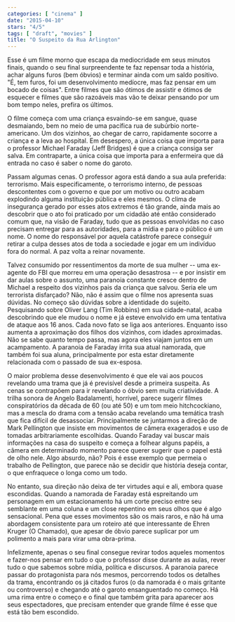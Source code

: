 ```yaml
---
categories: [ "cinema" ]
date: "2015-04-10"
stars: "4/5"
tags: [ "draft", "movies" ]
title: "O Suspeito da Rua Arlington"
---
```

Esse é um filme morno que escapa da mediocridade em seus minutos finais,
quando o seu final surpreendente te faz repensar toda a história, achar
alguns furos (bem óbvios) e terminar ainda com um saldo positivo. "É,
tem furos, foi um desenvolvimento medíocre, mas faz pensar em um
bocado de coisas". Entre filmes que são ótimos de assistir e ótimos
de esquecer e filmes que são razoáveis mas vão te deixar pensando
por um bom tempo neles, prefira os últimos.

O filme começa com uma criança esvaindo-se em sangue, quase desmaiando,
bem no meio de uma pacífica rua de subúrbio norte-americano. Um dos
vizinhos, ao chegar de carro, rapidamente socorre a criança e a leva
ao hospital. Em desespero, a única coisa que importa para o professor
Michael Faraday (Jeff Bridges) é que a criança consiga ser salva. Em
contraparte, a única coisa que importa para a enfermeira que dá entrada
no caso é saber o nome do garoto.

Passam algumas cenas. O professor agora está dando a sua aula preferida:
terrorismo. Mais especificamente, o terrorismo interno, de pessoas
descontentes com o governo e que por um motivo ou outro acabam explodindo
alguma instituição pública e eles mesmos. O clima de insegurança
gerado por esses atos extremos é tão grande, ainda mais ao descobrir que
o ato foi praticado por um cidadão até então considerado comum que,
na visão de Faraday, tudo que as pessoas envolvidas no caso precisam
entregar para as autoridades, para a mídia e para o público é um
nome. O nome do responsável por aquela catástrofe parece conseguir
retirar a culpa desses atos de toda a sociedade e jogar em um indivíduo
fora do normal. A paz volta a reinar novamente.

Talvez consumido por ressentimentos da morte de sua mulher --
uma ex-agente do FBI que morreu em uma operação desastrosa --
e por insistir em dar aulas sobre o assunto, uma paranoia constante
cresce dentro de Michael a respeito dos vizinhos pais da criança que
salvou. Seria ele um terrorista disfarçado? Não, não é assim que
o filme nos apresenta suas dúvidas. No começo são dúvidas sobre a
identidade do sujeito. Pesquisando sobre Oliver Lang (Tim Robbins) em
sua cidade-natal, acaba descobrindo que ele mudou o nome e já esteve
envolvido em uma tentativa de ataque aos 16 anos. Cada novo fato se
liga aos anteriores. Enquanto isso aumenta a aproximação dos filhos
dos vizinhos, com idades aproximadas. Não se sabe quanto tempo passa,
mas agora eles viajam juntos em um acampamento. A paranoia de Faraday
irrita sua atual namorada, que também foi sua aluna, principalmente
por esta estar diretamente relacionada com o passado de sua ex-esposa.

O maior problema desse desenvolvimento é que ele vai aos poucos revelando
uma trama que já é previsível desde a primeira suspeita. As cenas
se contrapõem para ir revelando o óbvio sem muita criatividade. A
trilha sonora de Angelo Badalamenti, horrível, parece sugerir filmes
conspiratórios da década de 60 (ou até 50) e um tom meio hitchcockiano,
mas a mescla do drama com a tensão acaba revelando uma temática trash
que fica difícil de desassociar. Principalmente se juntarmos a direção
de Mark Pellington que insiste em movimentos de câmera exagerados e uso
de tomadas arbitrariamente escolhidas. Quando Faraday vai buscar mais
informações na casa do suspeito e começa a folhear alguns papéis,
a câmera em determinado momento parece querer sugerir que o papel está
de olho nele. Algo absurdo, não? Pois é esse exemplo que permeia o
trabalho de Pellington, que parece não se decidir que história deseja
contar, o que enfraquece o longa como um todo.

No entanto, sua direção não deixa de ter virtudes aqui e ali, embora
quase escondidas. Quando a namorada de Faraday está espreitando
um personagem em um estacionamento há um corte preciso entre seu
semblante em uma coluna e um close repentino em seus olhos que é algo
sensacional. Pena que esses movimentos são os mais raros, e não há
uma abordagem consistente para um roteiro até que interessante de Ehren
Kruger (O Chamado), que apesar de óbvio parece suplicar por um polimento
a mais para virar uma obra-prima.

Infelizmente, apenas o seu final consegue revirar todos aqueles momentos
e fazer-nos pensar em tudo o que o professor disse durante as aulas,
rever tudo o que sabemos sobre mídia, política e discursos. A paranoia
parece passar do protagonista para nós mesmos, percorrendo todos os
detalhes da trama, encontrando os já citados furos (o da namorada é o
mais gritante ou controverso) e chegando até o garoto ensanguentado no
começo. Há uma rima entre o começo e o final que também grita para
aparecer aos seus espectadores, que precisam entender que grande filme
é esse que está tão bem escondido.
